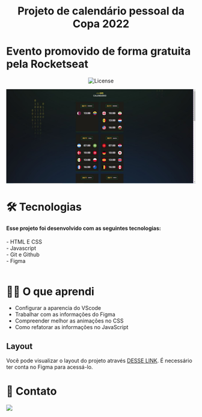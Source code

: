 <h1 align="center">Projeto de calendário pessoal da Copa 2022</h1>

# Evento promovido de forma gratuita pela Rocketseat

<p align="center">
  <img alt="License" src="https://img.shields.io/static/v1?label=license&message=MIT&color=49AA26&labelColor=000000">
</p>

![preview](Preview.JPG)

# 🛠️ Tecnologias
<h4>Esse projeto foi desenvolvido com as seguintes tecnologias:</h4>
- HTML E CSS<BR>
- Javascript<BR>
- Git e Github<BR>
- Figma<BR>
<BR>

# 👨‍🎓 O que aprendi

- Configurar a aparencia do VScode
- Trabalhar com as informações do Figma
- Compreender melhor as animações no CSS
- Como refatorar as informações no JavaScript

## Layout

Você pode visualizar o layout do projeto através  [DESSE LINK](https://www.figma.com/community/file/1169028052212317700). É necessário ter conta no Figma para acessá-lo.

# 📧 Contato
<a href="https://www.linkedin.com/in/cleo-morena-0328b9120/" target="_blank"><img src="https://img.shields.io/badge/-LinkedIn-%230077B5?style=for-the-badge&logo=linkedin&logoColor=white" target="_blank"></a> 
</div>
